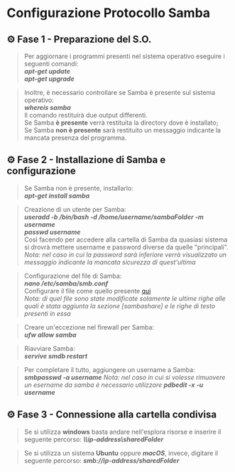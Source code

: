 # Configurazione Protocollo Samba


## :gear: Fase 1 - Preparazione del S.O.
> Per aggiornare i programmi presenti nel sistema operativo eseguire i seguenti comandi: <br>
 ***apt-get update*** <br>
 ***apt-get upgrade*** <br>

> Inoltre, è necessario controllare se Samba è presente sul sistema operativo: <br>
 ***whereis samba*** <br>
 Il comando restituirà due output differenti. <br>
 Se Samba **è presente** verrà restituita la directory dove è installato; <br>
 Se Samba **non è presente** sarà restituito un messaggio indicante la mancata presenza del programma. <br>
 
 
## :gear: Fase 2 - Installazione di Samba e configurazione

> Se Samba non è presente, installarlo: <br>
***apt-get install samba*** <br>

> Creazione di un utente per Samba: <br>
***useradd -b /bin/bash -d /home/username/sambaFolder -m username*** <br>
***passwd username*** <br>
Così facendo per accedere alla cartella di Samba da quasiasi sistema si drovrà mettere username e password diverse da quelle "principali". <br>
_Nota: nel caso in cui la password sarà inferiore verrà visualizzato un messaggio indicante la mancata sicurezza di quest'ultima_ <br>

> Configurazione del file di Samba: <br>
***nano /etc/samba/smb.conf*** <br>
Configurare il file come quello presente [qui](/SMB/Files/smb.conf) <br>
_Nota: di quel file sono state modificate solamente le ultime righe alle quali è stata aggiunta la sezione [sambashare] e le righe di testo presenti in essa_
		
> Creare un'eccezione nel firewall per Samba: <br>
***ufw allow samba*** <br>

> Riavviare Samba: <br>
***servive smdb restart*** <br>

> Per completare il tutto, aggiungere un username a Samba:
***smbpasswd -a username***
_Nota: nel caso in cui si volesse rimuovere un esername da samba è necessario utilizzare ***pdbedit -x -u username***_


## :gear: Fase 3 - Connessione alla cartella condivisa
> Se si utilizza **windows** basta andare nell'esplora risorse e inserire il seguente percorso: ***\\\ip-address\sharedFolder***

> Se si utilizza un sistema **Ubuntu** oppure ***macOS***, invece, digitare il seguente percorso: ***smb://ip-address/sharedFolder***
